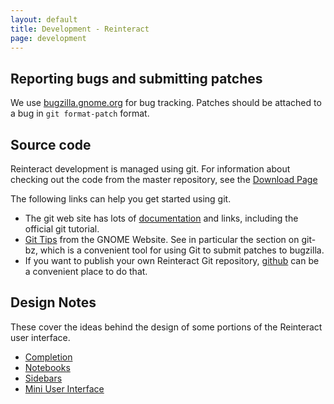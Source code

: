 ```yaml
---
layout: default
title: Development - Reinteract
page: development
---
```


Reporting bugs and submitting patches
-------------------------------------

We use [bugzilla.gnome.org](http://bugzilla.gnome.org/browse.cgi?product=reinteract) for bug tracking. Patches should be attached to a bug in `git format-patch` format.

Source code
-----------

Reinteract development is managed using git. For information about checking out the code from the master repository, see the [Download Page](/download.html#Source)

The following links can help you get started using git.

 * The git web site has lots of [documentation](http://git-scm.com/documentation) and links, including the official git tutorial.
 * [Git Tips](https://live.gnome.org/Git/Tips) from the GNOME Website. See in particular the section on git-bz, which is a convenient tool for using Git to submit patches to bugzilla.
 * If you want to publish your own Reinteract Git repository, [github](http://www.github.com) can be a convenient place to do that.

Design Notes
------------

These cover the ideas behind the design of some portions of the Reinteract user interface.

 * [Completion](design/completion.html)
 * [Notebooks](design/notebook.html)
 * [Sidebars](design/sidebar.html)
 * [Mini User Interface](design/mini.html)
